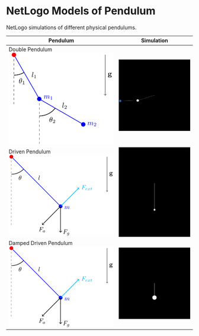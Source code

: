 # NetLogo Models of Pendulum
NetLogo simulations of different physical pendulums.

| Pendulum               | Simulation            |
|------------------------|-----------------------|
| Double Pendulum <img src="double-pendulum.png" width="300"/> | <img src="double-simulation.gif" width="300"/> |
| Driven Pendulum <img src="damped-driven-pendulum.png" width="300"/> | <img src="driven-simulation.gif" width="300"/> |
| Damped Driven Pendulum <img src="damped-driven-pendulum.png" width="300"/> | <img src="chaotic-simulation.gif" width="300"/> |
